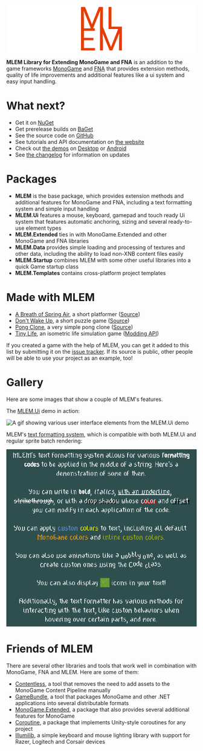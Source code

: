 ![The MLEM logo](https://raw.githubusercontent.com/Ellpeck/MLEM/main/Media/Banner.png)

**MLEM Library for Extending MonoGame and FNA** is an addition to the game frameworks [MonoGame](https://www.monogame.net/) and [FNA](https://fna-xna.github.io/) that provides extension methods, quality of life improvements and additional features like a ui system and easy input handling.

# What next?
- Get it on [NuGet](https://www.nuget.org/packages?q=mlem)
- Get prerelease builds on [BaGet](https://nuget.ellpeck.de/?q=mlem)
- See the source code on [GitHub](https://github.com/Ellpeck/MLEM)
- See tutorials and API documentation on [the website](https://mlem.ellpeck.de/)
- Check out [the demos](https://github.com/Ellpeck/MLEM/tree/main/Demos) on [Desktop](https://github.com/Ellpeck/MLEM/tree/main/Demos.DesktopGL) or [Android](https://github.com/Ellpeck/MLEM/tree/main/Demos.Android)
- See [the changelog](https://github.com/Ellpeck/MLEM/blob/main/CHANGELOG.md) for information on updates

# Packages
- **MLEM** is the base package, which provides extension methods and additional features for MonoGame and FNA, including a text formatting system and simple input handling
- **MLEM.Ui** features a mouse, keyboard, gamepad and touch ready Ui system that features automatic anchoring, sizing and several ready-to-use element types
- **MLEM.Extended** ties in with MonoGame.Extended and other MonoGame and FNA libraries
- **MLEM.Data** provides simple loading and processing of textures and other data, including the ability to load non-XNB content files easily
- **MLEM.Startup** combines MLEM with some other useful libraries into a quick Game startup class
- **MLEM.Templates** contains cross-platform project templates

# Made with MLEM
- [A Breath of Spring Air](https://ellpeck.itch.io/a-breath-of-spring-air), a short platformer ([Source](https://git.ellpeck.de/Ellpeck/GreatSpringGameJam))
- [Don't Wake Up](https://ellpeck.itch.io/dont-wake-up), a short puzzle game ([Source](https://github.com/Ellpeck/DontLetGo))
- [Pong Clone](https://github.com/luanfagu/pong), a very simple pong clone ([Source](https://github.com/luanfagu/pong))
- [Tiny Life](https://tinylifegame.com), an isometric life simulation game ([Modding API](https://github.com/Ellpeck/TinyLifeExampleMod))

If you created a game with the help of MLEM, you can get it added to this list by submitting it on the [issue tracker](https://github.com/Ellpeck/MLEM/issues). If its source is public, other people will be able to use your project as an example, too!

# Gallery
Here are some images that show a couple of MLEM's features.

The [MLEM.Ui](https://mlem.ellpeck.de/articles/ui) demo in action:

![A gif showing various user interface elements from the MLEM.Ui demo](https://raw.githubusercontent.com/Ellpeck/MLEM/main/Media/Ui.gif)

MLEM's [text formatting system](https://mlem.ellpeck.de/articles/text_formatting), which is compatible with both MLEM.Ui and regular sprite batch rendering:

![An image showing text with various colors and other formatting](https://raw.githubusercontent.com/Ellpeck/MLEM/main/Media/Formatting.png)

# Friends of MLEM
There are several other libraries and tools that work well in combination with MonoGame, FNA and MLEM. Here are some of them:
- [Contentless](https://github.com/Ellpeck/Contentless), a tool that removes the need to add assets to the MonoGame Content Pipeline manually
- [GameBundle](https://github.com/Ellpeck/GameBundle), a tool that packages MonoGame and other .NET applications into several distributable formats
- [MonoGame.Extended](https://github.com/craftworkgames/MonoGame.Extended), a package that also provides several additional features for MonoGame
- [Coroutine](https://github.com/Ellpeck/Coroutine), a package that implements Unity-style coroutines for any project
- [Illumilib](https://github.com/Ellpeck/Illumilib), a simple keyboard and mouse lighting library with support for Razer, Logitech and Corsair devices
